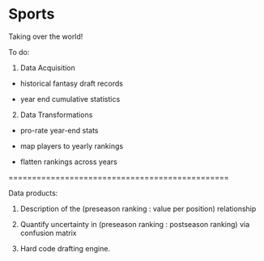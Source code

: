 Sports
======

Taking over the world!

To do:

  1) Data Acquisition
  
  - historical fantasy draft records
      
  - year end cumulative statistics
      
  
  2) Data Transformations
  
  - pro-rate year-end stats
      
  - map players to yearly rankings
      
  - flatten rankings across years


===============================================

Data products:


  1) Description of the (preseason ranking : value per position) relationship
  
  2) Quantify uncertainty in (preseason ranking : postseason ranking) via confusion matrix
  
  3) Hard code drafting engine.
